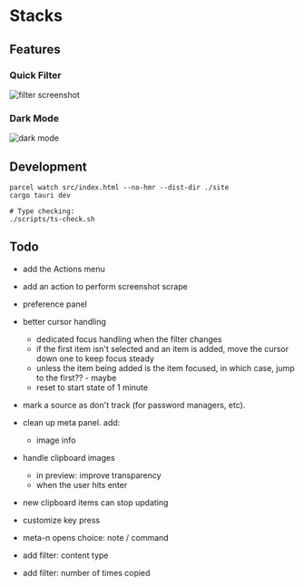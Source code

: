 # Stacks

## Features

### Quick Filter

![filter screenshot](./docs/filter-screenshot.webp)

### Dark Mode

![dark mode](./docs/dark-mode.webp)

## Development

```
parcel watch src/index.html --no-hmr --dist-dir ./site
cargo tauri dev

# Type checking:
./scripts/ts-check.sh
```

## Todo

- add the Actions menu
- add an action to perform screenshot scrape
- preference panel

- better cursor handling
    - dedicated focus handling when the filter changes
    - if the first item isn't selected and an item is added, move the cursor
      down one to keep focus steady
    - unless the item being added is the item focused, in which case, jump to
      the first?? - maybe
    - reset to start state of 1 minute

- mark a source as don't track (for password managers, etc).

- clean up meta panel. add:
    - image info

- handle clipboard images
    - in preview: improve transparency
    - when the user hits enter

- new clipboard items can stop updating

- customize key press
- meta-n opens choice: note / command
- add filter: content type
- add filter: number of times copied
